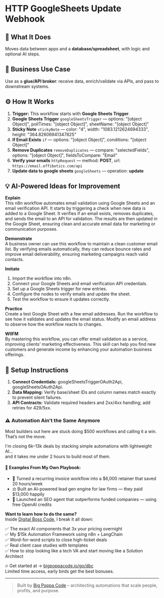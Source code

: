 # HTTP GoogleSheets Update Webhook
  ## 🚀 What It Does
  Moves data between apps and a **database/spreadsheet**, with logic and optional AI steps.
  
  ## 💼 Business Use Case
  Use as a **glue/API broker**: receive data, enrich/validate via APIs, and pass to downstream systems.
  
  ## ⚙️ How It Works
  1. **Trigger:** This workflow starts with **Google Sheets Trigger**.
  2. **Google Sheets Trigger** `googleSheetsTrigger` — options: "[object Object]", pollTimes: "[object Object]", sheetName: "[object Object]"
3. **Sticky Note** `stickyNote` — color: "4", width: "1083.1212624694333", height: "364.82606941347825"
4. **If Email Exists** `if` — options: "[object Object]", conditions: "[object Object]"
5. **Remove Duplicates** `removeDuplicates` — compare: "selectedFields", options: "[object Object]", fieldsToCompare: "Email"
6. **Verify your emails** `httpRequest` — method: **POST**, url: `https://email.effibotics.com/api`
7. **Update data to google sheets** `googleSheets` — operation: **update**
  
  ## 💡 AI-Powered Ideas for Improvement
  **Explain**  
This n8n workflow automates email validation using Google Sheets and an email verification API. It starts by triggering a check when new data is added to a Google Sheet. It verifies if an email exists, removes duplicates, and sends the email to an API for validation. The results are then updated in the Google Sheet, ensuring clean and accurate email data for marketing or communication purposes.

**Demonstrate**  
A business owner can use this workflow to maintain a clean customer email list. By verifying emails automatically, they can reduce bounce rates and improve email deliverability, ensuring marketing campaigns reach valid contacts.

**Imitate**  
1. Import the workflow into n8n.  
2. Connect your Google Sheets and email verification API credentials.  
3. Set up a Google Sheets trigger for new entries.  
4. Configure the nodes to verify emails and update the sheet.  
5. Test the workflow to ensure it updates correctly.

**Practice**  
Create a test Google Sheet with a few email addresses. Run the workflow to see how it validates and updates the email status. Modify an email address to observe how the workflow reacts to changes.

**WIIFM**  
By mastering this workflow, you can offer email validation as a service, improving clients' marketing effectiveness. This skill can help you find new customers and generate income by enhancing your automation business offerings.
  
  ## 🔧 Setup Instructions
  1. **Connect Credentials:** googleSheetsTriggerOAuth2Api, googleSheetsOAuth2Api.
2. **Data Mapping:** Verify base/sheet IDs and column names match exactly to prevent silent failures.
3. **API Contracts:** Validate required headers and 2xx/4xx handling; add retries for 429/5xx.
  
### ⚠️ Automation Ain’t the Same Anymore

Most builders out here are stuck doing $500 workflows and calling it a win.  
That’s not the move.  

I'm closing $6k–$13k deals by stacking simple automations with lightweight AI...  
and it takes me under 2 hours to build most of them.

#### 🧠 Examples From My Own Playbook:
- 🔁 Turned a recurring invoice workflow into a $6,000 retainer that saved 20 hours/week  
- ⚖️ Built an AI-powered lead gen engine for law firms — they paid $13,000 happily  
- 🚀 Launched an SEO agent that outperforms funded companies — using free OpenAI credits  

**Want to learn how to do the same?**  
Inside [Digital Boss Code](https://bigpoppacode.io/go/dbc), I break it all down:

✅ The exact AI components that 3x your pricing overnight  
✅ My $15k Automation Framework using n8n + LangChain  
✅ Word-for-word scripts to close high-ticket deals  
✅ Real client case studies with templates  
✅ How to stop looking like a tech VA and start moving like a Solution Architect  

🔥 Get started at → [bigpoppacode.io/go/dbc](https://bigpoppacode.io/go/dbc)  
Limited time access, early birds get the best bonuses.

---
> Built by [Big Poppa Code](https://bigpoppacode.io) – architecting automations that scale people, profits, and purpose.
  